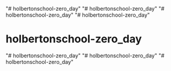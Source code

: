 "# holbertonschool-zero_day" 
"# holbertonschool-zero_day" 
"# holbertonschool-zero_day" 
"# holbertonschool-zero_day" 
# holbertonschool-zero_day
"# holbertonschool-zero_day" 
"# holbertonschool-zero_day" 
"# holbertonschool-zero_day" 
